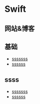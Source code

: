 # Swift

## 网站&博客

## 基础 
- [sssssss](http://www.cnblogs.com/fool/category/264215.html)
- [ssssss](https://github.com/mqyqingfeng/Blog)

## ssss
- [sssssss](http://es6.ruanyifeng.com/)
- [ssssss](http://blog.csdn.net/qq_30100043/article/category/6522874)






